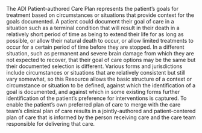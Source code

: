 The ADI Patient-authored Care Plan represents the patient’s goals for treatment based on circumstances or situations that provide context for the goals documented.  A patient could document their goal of care in a situation such as a terminal condition that will result in their death in a relatively short period of time as being to extend their life for as long as possible, or allow their natural death to occur, or allow limited treatments to occur for a certain period of time before they are stopped.  In a different situation, such as permanent and severe brain damage from which they are not expected to recover, that their goal of care options may be the same but their documented selection is different.  Various forms and jurisdictions include circumstances or situations that are relatively consistent but still vary somewhat, so this Resource allows the basic structure of a context or circumstance or situation to be defined, against which the identification of a goal is documented, and against which in some existing forms further identification of the patient’s preference for interventions is captured.  To enable the patient’s own preferred plan of care to merge with the care team’s clinical plan of care results in a jointly-authored and patient-centered plan of care that is informed by the person receiving care and the care team responsible for delivering that care.